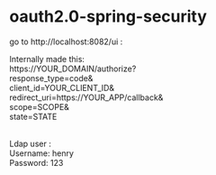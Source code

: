 # oauth2.0-spring-security

go to http://localhost:8082/ui : </br>

Internally made this:  </br>
https://YOUR_DOMAIN/authorize? </br>
    response_type=code& </br>
    client_id=YOUR_CLIENT_ID& </br>
    redirect_uri=https://YOUR_APP/callback& </br>
    scope=SCOPE& </br>
    state=STATE </br>
</br>

Ldap user : </br>
Username: henry </br>
Password: 123 </br>

